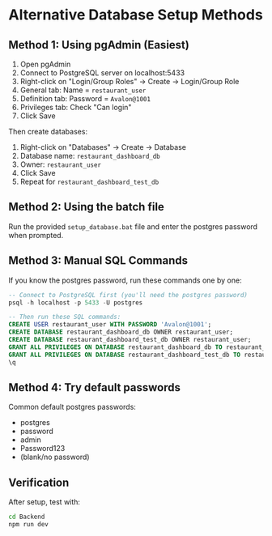 # Alternative Database Setup Methods

## Method 1: Using pgAdmin (Easiest)
1. Open pgAdmin
2. Connect to PostgreSQL server on localhost:5433
3. Right-click on "Login/Group Roles" → Create → Login/Group Role
4. General tab: Name = `restaurant_user`
5. Definition tab: Password = `Avalon@1001`
6. Privileges tab: Check "Can login"
7. Click Save

Then create databases:
1. Right-click on "Databases" → Create → Database
2. Database name: `restaurant_dashboard_db`
3. Owner: `restaurant_user`
4. Click Save
5. Repeat for `restaurant_dashboard_test_db`

## Method 2: Using the batch file
Run the provided `setup_database.bat` file and enter the postgres password when prompted.

## Method 3: Manual SQL Commands
If you know the postgres password, run these commands one by one:
```sql
-- Connect to PostgreSQL first (you'll need the postgres password)
psql -h localhost -p 5433 -U postgres

-- Then run these SQL commands:
CREATE USER restaurant_user WITH PASSWORD 'Avalon@1001';
CREATE DATABASE restaurant_dashboard_db OWNER restaurant_user;
CREATE DATABASE restaurant_dashboard_test_db OWNER restaurant_user;
GRANT ALL PRIVILEGES ON DATABASE restaurant_dashboard_db TO restaurant_user;
GRANT ALL PRIVILEGES ON DATABASE restaurant_dashboard_test_db TO restaurant_user;
\q
```

## Method 4: Try default passwords
Common default postgres passwords:
- postgres
- password
- admin
- Password123
- (blank/no password)

## Verification
After setup, test with:
```bash
cd Backend
npm run dev
```